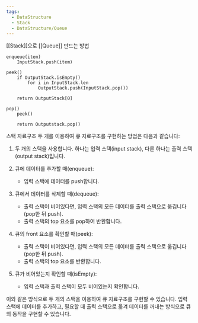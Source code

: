 ```yaml
---
tags:
  - DataStructure
  - Stack
  - DataStructure/Queue
---
```

[[Stack]]으로 [[Queue]] 만드는 방법

```
enqueue(item)
	InputStack.push(item)

peek()
	if OutputStack.isEmpty()
		for i in InputStack.len
			OutputStack.push(InputStack.pop())
	
	return OutputStack[0]

pop()
	peek()
	
	return Outputstack.pop()
```

스택 자료구조 두 개를 이용하여 큐 자료구조를 구현하는 방법은 다음과 같습니다:

1. 두 개의 스택을 사용합니다. 하나는 입력 스택(input stack), 다른 하나는 출력 스택(output stack)입니다.

2. 큐에 데이터를 추가할 때(enqueue):
   - 입력 스택에 데이터를 push합니다.

3. 큐에서 데이터를 삭제할 때(dequeue):
   - 출력 스택이 비어있다면, 입력 스택의 모든 데이터를 출력 스택으로 옮깁니다(pop한 뒤 push).
   - 출력 스택의 top 요소를 pop하여 반환합니다.

4. 큐의 front 요소를 확인할 때(peek):
   - 출력 스택이 비어있다면, 입력 스택의 모든 데이터를 출력 스택으로 옮깁니다(pop한 뒤 push).
   - 출력 스택의 top 요소를 반환합니다.

5. 큐가 비어있는지 확인할 때(isEmpty):
   - 입력 스택과 출력 스택이 모두 비어있는지 확인합니다.

이와 같은 방식으로 두 개의 스택을 이용하여 큐 자료구조를 구현할 수 있습니다. 입력 스택에 데이터를 추가하고, 필요할 때 출력 스택으로 옮겨 데이터를 꺼내는 방식으로 큐의 동작을 구현할 수 있습니다. 